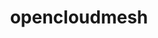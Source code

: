 ---
title: "opencloudmesh"
linkTitle: "opencloudmesh"
weight: 10
description: >
  Configuration for the opencloudmesh service
---